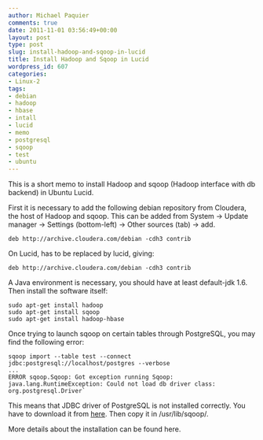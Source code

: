 ```yaml
---
author: Michael Paquier
comments: true
date: 2011-11-01 03:56:49+00:00
layout: post
type: post
slug: install-hadoop-and-sqoop-in-lucid
title: Install Hadoop and Sqoop in Lucid
wordpress_id: 607
categories:
- Linux-2
tags:
- debian
- hadoop
- hbase
- intall
- lucid
- memo
- postgresql
- sqoop
- test
- ubuntu
---
```


This is a short memo to install Hadoop and sqoop (Hadoop interface with db backend) in Ubuntu Lucid.

First it is necessary to add the following debian repository from Cloudera, the host of Hadoop and sqoop.
This can be added from System -> Update manager -> Settings (bottom-left) -> Other sources (tab) -> add.

    deb http://archive.cloudera.com/debian -cdh3 contrib

On Lucid,  has to be replaced by lucid, giving:

    deb http://archive.cloudera.com/debian -cdh3 contrib

A Java environment is necessary, you should have at least default-jdk 1.6.
Then install the software itself:

    sudo apt-get install hadoop
    sudo apt-get install sqoop
    sudo apt-get install hadoop-hbase

Once trying to launch sqoop on certain tables through PostgreSQL, you may find the following error:

    sqoop import --table test --connect jdbc:postgresql://localhost/postgres --verbose
    ...
    ERROR sqoop.Sqoop: Got exception running Sqoop: java.lang.RuntimeException: Could not load db driver class: org.postgresql.Driver`

This means that JDBC driver of PostgreSQL is not installed correctly.
You have to download it from [here](http://jdbc.postgresql.org/).
Then copy it in /usr/lib/sqoop/.

More details about the installation can be found here.
